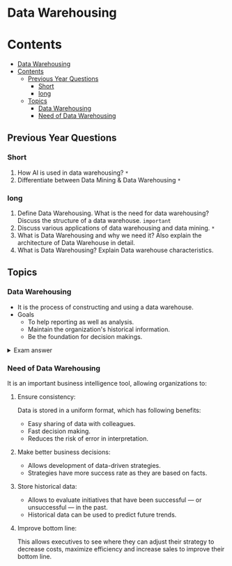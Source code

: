 # Data Warehousing

# Contents

- [Data Warehousing](#data-warehousing)
- [Contents](#contents)
  - [Previous Year Questions](#previous-year-questions)
    - [Short](#short)
    - [long](#long)
  - [Topics](#topics)
    - [Data Warehousing](#data-warehousing-1)
    - [Need of Data Warehousing](#need-of-data-warehousing)

## Previous Year Questions

### Short

1. How AI is used in data warehousing? `*`
2. Differentiate between Data Mining & Data Warehousing `*`

### long

1. Define Data Warehousing. What is the need for data warehousing? Discuss the structure of a data warehouse. `important`
2. Discuss various applications of data warehousing and data mining. `*`
3. What is Data Warehousing and why we need it? Also explain the architecture of Data
   Warehouse in detail.
4. What is Data Warehousing? Explain Data warehouse characteristics.

## Topics

### Data Warehousing

- It is the process of constructing and using a data warehouse.
- Goals
  - To help reporting as well as analysis.
  - Maintain the organization's historical information.
  - Be the foundation for decision makings.

<details>
  <summary>Exam answer</summary>

The process of constructing a datastore to save data from various sources and processing that data to extract meaningful information which influences investigative tasks is known as data warehousing.

A data store in data warehousing is known as the data warehouse, and it has the following attributes:

Goals:

Need:

</details>

### Need of Data Warehousing

It is an important business intelligence tool, allowing organizations to:

1.  Ensure consistency:

    Data is stored in a uniform format, which has following benefits:

    - Easy sharing of data with colleagues.
    - Fast decision making.
    - Reduces the risk of error in interpretation.

2.  Make better business decisions:

    - Allows development of data-driven strategies.
    - Strategies have more success rate as they are based on facts.

3.  Store historical data:

    - Allows to evaluate initiatives that have been successful — or unsuccessful — in the past.
    - Historical data can be used to predict future trends.

4.  Improve bottom line:

    This allows executives to see where they can adjust their strategy to decrease costs, maximize efficiency and increase sales to improve their bottom line.
